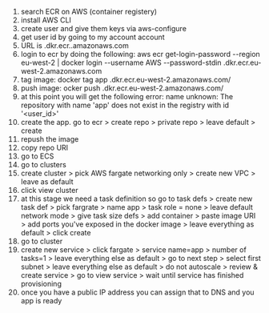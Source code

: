 1. search ECR on AWS (container registery)
2. install AWS CLI 
3. create user and give them keys via aws-configure
4. get user id by going to my account account 
5. URL is <userID>.dkr.ecr.<region>.amazonaws.com
6. login to ecr by doing the following: 
aws ecr get-login-password --region eu-west-2 | docker login --username AWS --password-stdin <userid>.dkr.ecr.eu-west-2.amazonaws.com
7. tag image: docker tag app <uid>.dkr.ecr.eu-west-2.amazonaws.com/<name of app>
8. push image: ocker push <uid>.dkr.ecr.eu-west-2.amazonaws.com/<name of app> 
9. at this point you will get the following error: name unknown: The repository with name 'app' does not exist in the registry with id '<user_id>'
10. create the app. go to ecr > create repo > private repo > leave default > create
11. repush the image
12. copy repo URI
13. go to ECS
14. go to clusters
15. create cluster > pick AWS fargate networking only > create new VPC > leave as default 
16. click view cluster
17. at this stage we need a task definition so go to task defs > create new task def > pick fargrate > name app > task role = none > leave default network mode > give task size defs > add container > paste image URI > add ports you've exposed in the docker image > leave everything as default > click create
18. go to cluster
19. create new service > click fargate > service name=app > number of tasks=1 > leave everything else as default > go to next step > select first subnet > leave everything else as default > do not autoscale > review & create service > go to view service > wait until service has finished provisioning 
20. once you have a public IP address you can assign that to DNS and you app is ready